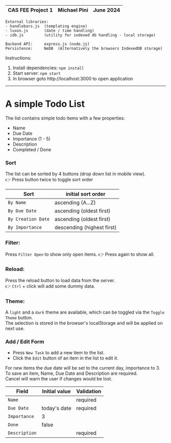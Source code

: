 | CAS FEE Project 1    | Michael Pini     | June 2024 |
|----------------------|------------------|-----------|  
```
External libraries:
- handlebars.js  (templating engine)
- luxon.js       (date / time handling)
- idb.js         (utility for indexed db handling - local storage)

Backend API:     express.js (node.js)
Persistence:     NeDB  (Alternatively the browsers IndexedDB storage)
```
Instructions:  
1. Install dependencies: ```npm install```
2. Start server: ```npm start```
3. In browser goto http://localhost:3000 to open application

----------------------------------
# A simple Todo List 

The list contains simple todo items with a few properties:
- Name
- Due Date
- Importance  (1 - 5)
- Description
- Completed / Done

### Sort   
The list can be sorted by 4 buttons (drop down list in mobile view).  
👉 Press button twice to toggle sort order

| Sort                    | initial sort order            |
|-------------------------|-------------------------------|
| ``By Name``             | ascending (A...Z)             |
| ``By Due Date``         | ascending (oldest first)      |
| ``By Creation Date``    | ascending (oldest first)      |
| ``By Importance``       | descending (highest first)    |

### Filter:  
Press ``Filter Open`` to show only open items. 👉 Press again to show all.

### Reload:
Press the reload button to load data from the server.  
👉 ```Ctrl``` + click will add some dummy data.

### Theme:
A ``light`` and a ``dark`` theme are available, which can be toggled via the ``Toggle Theme`` button.  
The selection is stored in the browser's localStorage and will be applied on next use.

### Add / Edit Form  
- Press ``New Task`` to add a new item to the list.
- Click the ``Edit`` button of an item in the list to edit it.  

For new items the due date will be set to the current day, importance to 3.  
To save an item, Name, Due Date and Description are required.  
Cancel will warn the user if changes would be lost.

| Field                | Initial value       | Validation      |
|----------------------|---------------------|-----------------|
| ``Name``             |                     | required        |
| ``Due Date``         | today's date        | required        |
| ``Importance``       | 3                   |                 |
| ``Done``             | false               |                 |
| ``Description``      |                     | required        |

